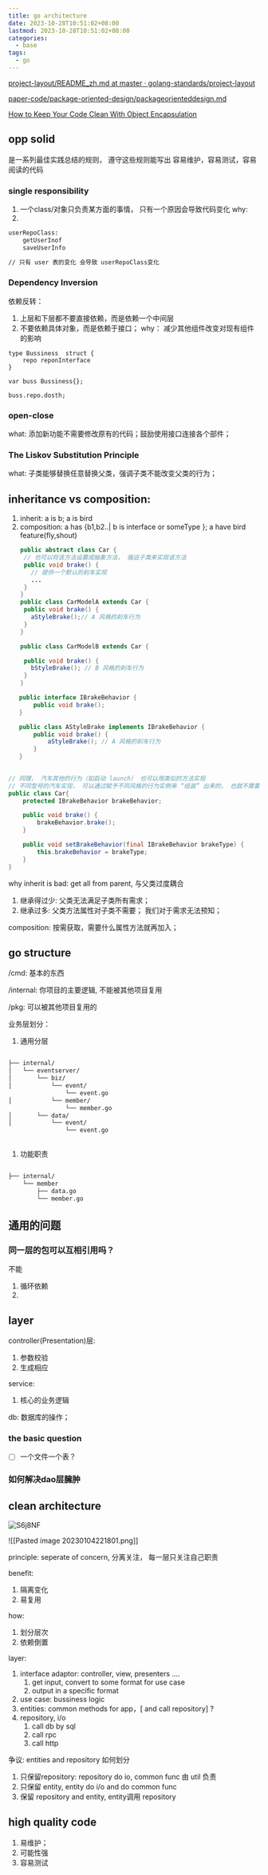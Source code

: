 ```yaml
---
title: go architecture
date: 2023-10-28T10:51:02+08:00
lastmod: 2023-10-28T10:51:02+08:00
categories:
  - base
tags:
  - go
---
```

[project-layout/README_zh.md at master · golang-standards/project-layout](https://github.com/golang-standards/project-layout/blob/master/README_zh.md)

[paper-code/package-oriented-design/packageorienteddesign.md](https://github.com/danceyoung/paper-code/blob/master/package-oriented-design/packageorienteddesign.md)

[How to Keep Your Code Clean With Object Encapsulation](https://www.makeuseof.com/how-to-keep-your-code-clean-with-object-encapsulation/)


## opp solid 
是一系列最佳实践总结的规则， 遵守这些规则能写出
容易维护，容易测试，容易阅读的代码 

### single responsibility 

1. 一个class/对象只负责某方面的事情， 只有一个原因会导致代码变化
why: 
1. 

```bash
userRepoClass:
	getUserInof
	saveUserInfo

// 只有 user 表的变化 会导致 userRepoClass变化
```


### Dependency Inversion
依赖反转： 
1. 上层和下层都不要直接依赖，而是依赖一个中间层
2. 不要依赖具体对象，而是依赖于接口；
why： 减少其他组件改变对现有组件的影响 


```
type Bussiness  struct {
	repo reponInterface
}

var buss Bussiness{};

buss.repo.dosth;

```


###  open-close

what: 添加新功能不需要修改原有的代码；鼓励使用接口连接各个部件；


###  The Liskov Substitution Principle

what: 子类能够替换任意替换父类，强调子类不能改变父类的行为；  










## inheritance vs composition: 
1. inherit: a is b;  a is bird
2. composition: a has {b1,b2..| b is interface or  someType }; a have bird feature(fly,shout) 
   ```java 
   public abstract class Car {
    // 也可以将该方法设置成抽象方法， 强迫子类来实现该方法
    public void brake() {
      // 提供一个默认的刹车实现
      ...
    }
   }
   public class CarModelA extends Car {
    public void brake() {
      aStyleBrake();// A 风格的刹车行为
    }
   }

   public class CarModelB extends Car {

    public void brake() {
      bStyleBrake(); // B 风格的刹车行为
    }
   }
   ```

```java
   public interface IBrakeBehavior {
       public void brake();
   }

   public class AStyleBrake implements IBrakeBehavior {
       public void brake() {
           aStyleBrake(); // A 风格的刹车行为
       }
   }
 

// 同理， 汽车其他的行为（如启动 launch） 也可以用类似的方法实现
// 不同型号的汽车实现， 可以通过赋予不同风格的行为实例来 “组装” 出来的， 也就不需要为 Car 定义不同的子类了 
public class Car{
    protected IBrakeBehavior brakeBehavior;

    public void brake() {
        brakeBehavior.brake();
    }

    public void setBrakeBehavior(final IBrakeBehavior brakeType) {
        this.brakeBehavior = brakeType;
    }
}
```


why inherit is bad:  get all from parent, 与父类过度耦合
1. 继承得过少: 父类无法满足子类所有需求；
2. 继承过多:  父类方法属性对子类不需要；   我们对于需求无法预知；

composition: 按需获取，需要什么属性方法就再加入；




## go structure


/cmd: 基本的东西

/internal: 你项目的主要逻辑, 不能被其他项目复用

/pkg:  可以被其他项目复用的


业务层划分：
1. 通用分层
```bash 

├── internal/
│   └── eventserver/
│       └── biz/
│           └── event/
				└── event.go
│           └── member/
				└── member.go
│       └── data/
│           └── event/
				└── event.go
	
```


1. 功能职责
```bash 

├── internal/
	└── member
	    ├── data.go
	    └── member.go


```



## 通用的问题


### 同一层的包可以互相引用吗？
不能
1. 循环依赖
2. 



 



##  layer
controller(Presentation)层: 
1. 参数校验 
2. 生成相应

service:
1.  核心的业务逻辑


db: 数据库的操作；



### the basic question

- [ ] 一个文件一个表？




### 如何解决dao层臃肿



## clean    architecture

![S6j8NF](https://cdn.jsdelivr.net/gh/atony2099/imgs@master/20211004/S6j8NF.jpg)

![[Pasted image 20230104221801.png]]




principle:  seperate of concern, 分离关注， 每一层只关注自己职责

benefit: 
1. 隔离变化
2. 易复用 



how: 
1. 划分层次
2. 依赖倒置 


layer:
1.  interface  adaptor:  controller, view, presenters ....
	1. get input,  convert  to some format for   use case  
	2. output in a specific format  
1.  use case:   bussiness logic   
2.   entities:  common methods for app，[ and   call repository] ?
4.  repository,  i/o  
	1.  call db by  sql
	2.  call rpc 
	3. call http 


争议:
entities  and repository  如何划分
1. 只保留repository:    repository do io,  common  func 由 util 负责
2. 只保留 entity, entity  do   i/o  and  do common func 
3. 保留 repository  and entity,   entity调用   repository  





## high quality  code

1. 易维护；
2.  可能性强
3. 容易测试





